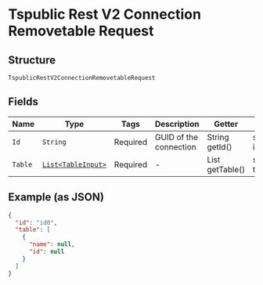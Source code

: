 
# Tspublic Rest V2 Connection Removetable Request

## Structure

`TspublicRestV2ConnectionRemovetableRequest`

## Fields

| Name | Type | Tags | Description | Getter | Setter |
|  --- | --- | --- | --- | --- | --- |
| `Id` | `String` | Required | GUID of the connection | String getId() | setId(String id) |
| `Table` | [`List<TableInput>`](../../doc/models/table-input.md) | Required | - | List<TableInput> getTable() | setTable(List<TableInput> table) |

## Example (as JSON)

```json
{
  "id": "id0",
  "table": [
    {
      "name": null,
      "id": null
    }
  ]
}
```

